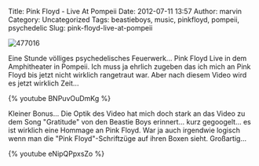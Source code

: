 Title: Pink Floyd - Live At Pompeii
Date: 2012-07-11 13:57
Author: marvin
Category: Uncategorized
Tags: beastieboys, music, pinkfloyd, pompeii, psychedelic
Slug: pink-floyd-live-at-pompeii

![477016]({filename}/images/477016.jpg)

Eine Stunde völliges psychedelisches Feuerwerk... Pink Floyd Live in dem
Amphitheater in Pompeii. Ich muss ja ehrlich zugeben das ich mich an
Pink Floyd bis jetzt nicht wirklich rangetraut war. Aber nach diesem
Video wird es jetzt wirklich Zeit...

{% youtube BNPuvOuDmKg %}

Kleiner Bonus... Die Optik des Video hat mich doch stark an das Video zu
dem Song "Gratitude" von den Beastie Boys erinnert... kurz gegoogelt...
es ist wirklich eine Hommage an Pink Floyd. War ja auch irgendwie
logisch wenn man die "Pink Floyd"-Schriftzüge auf ihren Boxen sieht.
Großartig...

{% youtube eNipQPpxsZo %}

